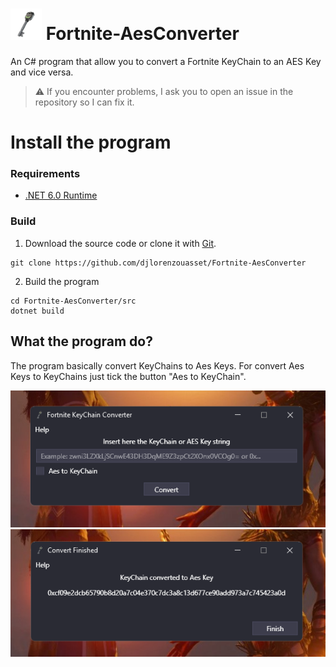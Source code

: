 # <img src="https://github.com/djlorenzouasset/Fortnite-AesConverter/blob/main/.github/Key.PNG" height="50"> Fortnite-AesConverter

An C# program that allow you to convert a Fortnite KeyChain to an AES Key and vice versa.

> ⚠️ If you encounter problems, I ask you to open an issue in the repository so I can fix it.

# Install the program

### Requirements
* <a href='https://dotnet.microsoft.com/en-us/download/dotnet/6.0/runtime'>.NET 6.0 Runtime</a>

### Build
1. Download the source code or clone it with <a href='https://git-scm.com/download/win'>Git</a>.

```
git clone https://github.com/djlorenzouasset/Fortnite-AesConverter
```

2. Build the program
```
cd Fortnite-AesConverter/src
dotnet build
```

## What the program do?
The program basically convert KeyChains to Aes Keys. For convert Aes Keys to KeyChains just tick the button "Aes to KeyChain".

<img src="https://github.com/djlorenzouasset/Fortnite-AesConverter/blob/main/.github/Main.png"> 
<img src="https://github.com/djlorenzouasset/Fortnite-AesConverter/blob/main/.github/Converted.png">
